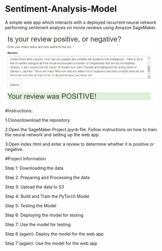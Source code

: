 # Sentiment-Analysis-Model
A simple web app which interacts with a deployed recurrent neural network performing sentiment analysis on movie reviews using Amazon SageMaker.

![alt text](https://github.com/gkuzivam/Sentiment-Analysis-Model/blob/master/review.jpg)

#Instructions:

1.Clone/download the repository.

2.Open the SageMaker Project.ipynb file. Follow instructions on how to train the neural network and setting up the web app.

3.Open index.html and enter a review to determine whether it is positive or negative.

#Project Information

Step 1: Downloading the data

Step 2: Preparing and Processing the data

Step 3: Upload the data to S3

Step 4: Build and Train the PyTorch Model

Step 5: Testing the Model

Step 6: Deploying the model for testing

Step 7: Use the model for testing

Step 6 (again): Deploy the model for the web app

Step 7 (again): Use the model for the web app

